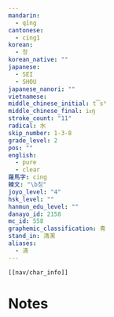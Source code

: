 ```yaml
---
mandarin:
  - qīng
cantonese:
  - cing1
korean:
  - 청
korean_native: ""
japanese:
  - SEI
  - SHOU
japanese_nanori: ""
vietnamese:
middle_chinese_initial: t͡sʰ
middle_chinese_final: iᴇŋ
stroke_count: "11"
radical: 水
skip_number: 1-3-8
grade_level: 2
pos: ""
english:
  - pure
  - clear
羅馬字: cing
韓文: "\b칭"
joyo_level: "4"
hsk_level: ""
hanmun_edu_level: ""
danayo_id: 2158
mc_id: 558
graphemic_classification: 青
stand_in: 清潔
aliases:
  - 淸
---
```

```meta-bind-embed
[[nav/char_info]]
```

# Notes
